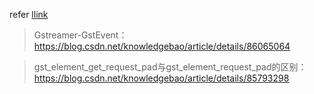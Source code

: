 refer [llink](https://blog.csdn.net/knowledgebao/article/details/84621238)
>Gstreamer-GstEvent：https://blog.csdn.net/knowledgebao/article/details/86065064

>gst_element_get_request_pad与gst_element_request_pad的区别：https://blog.csdn.net/knowledgebao/article/details/85793298
